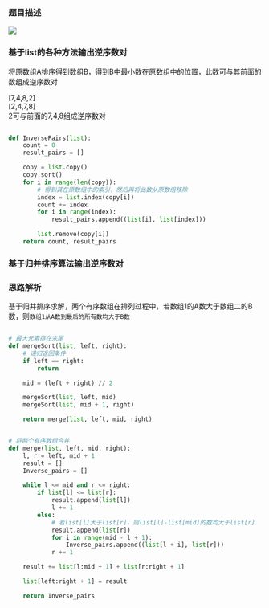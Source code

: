 ### 题目描述

![](https://github.com/1273545169/Course_notes/blob/master/%E5%9B%BE%E7%89%87/%E9%80%86%E5%BA%8F%E6%95%B0%E5%AF%B9%E9%97%AE%E9%A2%98.PNG)

###  基于list的各种方法输出逆序数对

将原数组A排序得到数组B，得到B中最小数在原数组中的位置，此数可与其前面的数组成逆序数对

[7,4,8,2]   
[2,4,7,8]  
2可与前面的7,4,8组成逆序数对

```python

def InversePairs(list):
    count = 0
    result_pairs = []

    copy = list.copy()
    copy.sort()
    for i in range(len(copy)):
        # 得到其在原数组中的索引，然后再将此数从原数组移除
        index = list.index(copy[i])
        count += index
        for i in range(index):
            result_pairs.append((list[i], list[index]))

        list.remove(copy[i])
    return count, result_pairs

```

### 基于归并排序算法输出逆序数对


### 思路解析

基于归并排序求解，两个有序数组在排列过程中，若数组1的A数大于数组二的B数，则`数组1从A数到最后的所有数均大于B数`

```python

# 最大元素排在末尾
def mergeSort(list, left, right):
    # 递归返回条件
    if left == right:
        return

    mid = (left + right) // 2

    mergeSort(list, left, mid)
    mergeSort(list, mid + 1, right)

    return merge(list, left, mid, right)


# 将两个有序数组合并
def merge(list, left, mid, right):
    l, r = left, mid + 1
    result = []
    Inverse_pairs = []

    while l <= mid and r <= right:
        if list[l] <= list[r]:
            result.append(list[l])
            l += 1
        else:
            # 若list[l]大于list[r]，则list[l]-list[mid]的数均大于list[r]
            result.append(list[r])
            for i in range(mid - l + 1):
                Inverse_pairs.append((list[l + i], list[r]))
            r += 1

    result += list[l:mid + 1] + list[r:right + 1]

    list[left:right + 1] = result

    return Inverse_pairs


```

